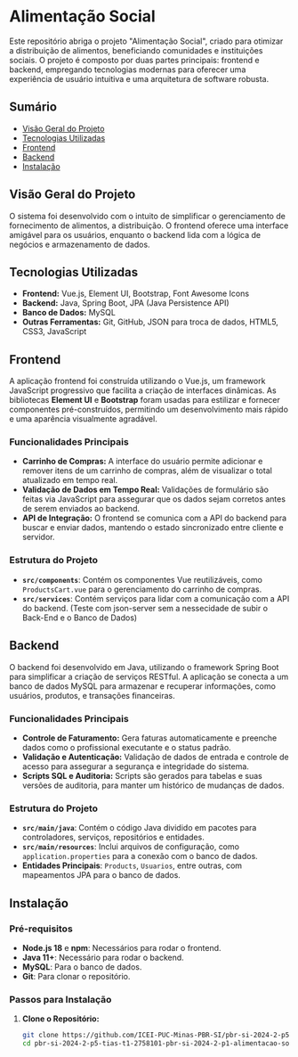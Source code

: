# Alimentação Social

Este repositório abriga o projeto "Alimentação Social", criado para otimizar a distribuição de alimentos, beneficiando comunidades e instituições sociais. O projeto é composto por duas partes principais: frontend e backend, empregando tecnologias modernas para oferecer uma experiência de usuário intuitiva e uma arquitetura de software robusta.

## Sumário

- [Visão Geral do Projeto](#visão-geral-do-projeto)
- [Tecnologias Utilizadas](#tecnologias-utilizadas)
- [Frontend](#frontend)
- [Backend](#backend)
- [Instalação](#instalação)

## Visão Geral do Projeto

O sistema foi desenvolvido com o intuito de simplificar o gerenciamento de fornecimento de alimentos, a distribuição. O frontend oferece uma interface amigável para os usuários, enquanto o backend lida com a lógica de negócios e armazenamento de dados. 

## Tecnologias Utilizadas

- **Frontend:** Vue.js, Element UI, Bootstrap, Font Awesome Icons
- **Backend:** Java, Spring Boot, JPA (Java Persistence API)
- **Banco de Dados:** MySQL
- **Outras Ferramentas:** Git, GitHub, JSON para troca de dados, HTML5, CSS3, JavaScript

## Frontend

A aplicação frontend foi construída utilizando o Vue.js, um framework JavaScript progressivo que facilita a criação de interfaces dinâmicas. As bibliotecas **Element UI** e **Bootstrap** foram usadas para estilizar e fornecer componentes pré-construídos, permitindo um desenvolvimento mais rápido e uma aparência visualmente agradável.

### Funcionalidades Principais

- **Carrinho de Compras:** A interface do usuário permite adicionar e remover itens de um carrinho de compras, além de visualizar o total atualizado em tempo real.
- **Validação de Dados em Tempo Real:** Validações de formulário são feitas via JavaScript para assegurar que os dados sejam corretos antes de serem enviados ao backend.
- **API de Integração:** O frontend se comunica com a API do backend para buscar e enviar dados, mantendo o estado sincronizado entre cliente e servidor.

### Estrutura do Projeto

- **`src/components`**: Contém os componentes Vue reutilizáveis, como `ProductsCart.vue` para o gerenciamento do carrinho de compras.
- **`src/services`**: Contém serviços para lidar com a comunicação com a API do backend. (Teste com json-server sem a nessecidade de subir o Back-End e o Banco de Dados) 

## Backend

O backend foi desenvolvido em Java, utilizando o framework Spring Boot para simplificar a criação de serviços RESTful. A aplicação se conecta a um banco de dados MySQL para armazenar e recuperar informações, como usuários, produtos, e transações financeiras.

### Funcionalidades Principais

- **Controle de Faturamento:** Gera faturas automaticamente e preenche dados como o profissional executante e o status padrão.
- **Validação e Autenticação:** Validação de dados de entrada e controle de acesso para assegurar a segurança e integridade do sistema.
- **Scripts SQL e Auditoria:** Scripts são gerados para tabelas e suas versões de auditoria, para manter um histórico de mudanças de dados.

### Estrutura do Projeto

- **`src/main/java`**: Contém o código Java dividido em pacotes para controladores, serviços, repositórios e entidades.
- **`src/main/resources`**: Inclui arquivos de configuração, como `application.properties` para a conexão com o banco de dados.
- **Entidades Principais**: `Products`, `Usuarios`, entre outras, com mapeamentos JPA para o banco de dados.

## Instalação

### Pré-requisitos

- **Node.js 18** e **npm**: Necessários para rodar o frontend.
- **Java 11+**: Necessário para rodar o backend.
- **MySQL**: Para o banco de dados.
- **Git**: Para clonar o repositório.

### Passos para Instalação

1. **Clone o Repositório:**
   ```bash
   git clone https://github.com/ICEI-PUC-Minas-PBR-SI/pbr-si-2024-2-p5-tias-t1-2758101-pbr-si-2024-2-p1-alimentacao-social.git
   cd pbr-si-2024-2-p5-tias-t1-2758101-pbr-si-2024-2-p1-alimentacao-social

